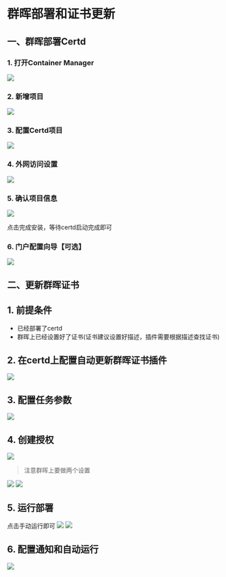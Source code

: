 # 群晖部署和证书更新


## 一、群晖部署Certd

### 1. 打开Container Manager

![](./images/1.png)

### 2. 新增项目

![](./images/2.png)

### 3. 配置Certd项目

![](./images/3.png)

### 4. 外网访问设置

![](./images/4.png)

### 5. 确认项目信息

![](./images/5.png)

点击完成安装，等待certd启动完成即可

### 6. 门户配置向导【可选】

![](./images/6.png)


## 二、更新群晖证书

## 1. 前提条件
* 已经部署了certd
* 群晖上已经设置好了证书(证书建议设置好描述，插件需要根据描述查找证书)

## 2. 在certd上配置自动更新群晖证书插件
![](./images/deploy.png)

## 3. 配置任务参数
![](./images/deploy1.png)

## 4. 创建授权
![](./images/deploy2.png)
> 注意群晖上要做两个设置   

![](./images/setting2.png)
![](./images/setting1.png)

## 5. 运行部署
点击手动运行即可
![](./images/deploy3.png)
![](./images/deploy4.png)

## 6. 配置通知和自动运行
![](./images/notify.png)